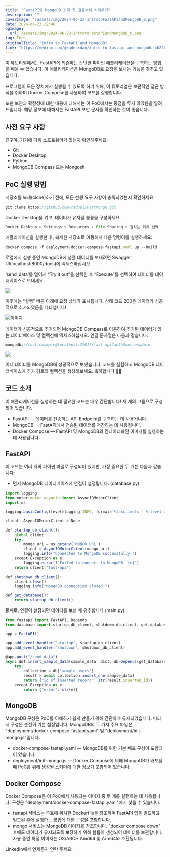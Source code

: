 ```yaml
---
title: "FastAPI와 MongoDB 소개 첫 걸음부터 시작하기"
description: ""
coverImage: "/assets/img/2024-06-23-IntrotoFastAPIandMongoDB_0.png"
date: 2024-06-23 22:46
ogImage:
  url: /assets/img/2024-06-23-IntrotoFastAPIandMongoDB_0.png
tag: Tech
originalTitle: "Intro to FastAPI and MongoDB"
link: "https://medium.com/@radesrdan/intro-to-fastapi-and-mongodb-cb2261333a08"
---
```


이 튜토리얼에서는 FastAPI에 의존하는 간단한 파이썬 애플리케이션을 구축하는 방법을 배울 수 있습니다. 이 애플리케이션은 MongoDB로 요청을 보내는 기능을 갖추고 있습니다.

프로그램이 모든 장치에서 실행될 수 있도록 하기 위해, 이 튜토리얼은 보편적인 접근 방식을 취하며 Docker Compose를 사용하여 코드를 실행합니다.

또한 보안과 확장성에 대한 내용에 대해서는 이 PoC에서는 중점을 두지 않았음을 알려드립니다. 해당 정보에 대해서는 FastAPI 보안 문서를 확인하는 것이 좋습니다.

## 사전 요구 사항

<div class="content-ad"></div>

친구야, 기기에 다음 소프트웨어가 있는지 확인해주세요.

- Git
- Docker Desktop
- Python
- MongoDB Compass 또는 Mongosh

## PoC 실행 방법

저장소를 복제(clone)하기 전에, 모든 선행 요구 사항이 충족되었는지 확인하세요.

<div class="content-ad"></div>

```js
git clone https://github.com/raduul/FastMongo.git
```

Docker Desktop을 켜고, 데이터가 유지될 볼륨을 구성하세요.

```js
Docker Desktop > Settings > Resources > File Sharing > 원하는 위치 선택
```

애플리케이션을 실행한 후, 복제한 저장소로 이동해서 다음 명령어를 실행하세요:

<div class="content-ad"></div>

```js
docker compose -f deployment/docker-compose-fastapi.yaml up --build
```

로컬에서 실행 중인 MongoDB에 샘플 데이터를 보내려면 Swagger UI(localhost:8000/docs)에 액세스하십시오.

‘send_data’를 열어서 “Try it out”을 선택한 후 “Execute”를 선택하여 데이터를 데이터베이스로 보내세요.

<img src="/assets/img/2024-06-23-IntrotoFastAPIandMongoDB_0.png" />

<div class="content-ad"></div>

이후에는 "실행" 버튼 아래에 요청 상태가 표시됩니다. 상태 코드 200은 데이터가 성공적으로 추가되었음을 나타냅니다!

![이미지](/assets/img/2024-06-23-IntrotoFastAPIandMongoDB_1.png)

데이터가 성공적으로 추가되면 MongoDB Compass로 이동하여 추가된 데이터가 있는 데이터베이스 및 컬렉션에 액세스하십시오.
연결 문자열은 다음과 같습니다:

```js
mongodb://root:example@localhost:27017/fast-api?authSource=admin
```

<div class="content-ad"></div>

<img src="/assets/img/2024-06-23-IntrotoFastAPIandMongoDB_2.png" />

이제 데이터를 MongoDB에 성공적으로 보냈습니다. 코드를 실험하고 MongoDB 데이터베이스에 추가 경로와 컬렉션을 생성해보세요. 축하합니다 🥳🎊

## 코드 소개

이 애플리케이션을 실행하는 데 필요한 코드는 매우 간단합니다! 세 개의 그룹으로 구성되어 있습니다.

<div class="content-ad"></div>

- FastAPI — 데이터를 전송하는 API Endpoint를 구축하는 데 사용됩니다.
- MongoDB — FastAPI에서 전송된 데이터를 저장하는 데 사용됩니다.
- Docker Compose — FastAPI 및 MongoDB의 컨테이너화된 이미지를 실행하는 데 사용됩니다.

## FastAPI

이 코드는 여러 개의 파이썬 파일로 구성되어 있지만, 가장 중요한 두 개는 다음과 같습니다:

- 먼저 MongoDB 데이터베이스에 연결이 설정됩니다: (database.py)

<div class="content-ad"></div>

```js
import logging
from motor.motor_asyncio import AsyncIOMotorClient
import os

logging.basicConfig(level=logging.INFO, format='%(asctime)s - %(levelname)s - %(message)s')

client: AsyncIOMotorClient = None

def startup_db_client():
    global client
    try:
        mongo_uri = os.getenv('MONGO_URL')
        client = AsyncIOMotorClient(mongo_uri)
        logging.info("Connected to MongoDB successfully.")
    except Exception as e:
        logging.error(f"Failed to connect to MongoDB: {e}")
    return client['fast-api']

def shutdown_db_client():
    client.close()
    logging.info("MongoDB connection closed.")

def get_database():
    return startup_db_client()
```

둘째로, 연결이 설정되면 데이터를 보낼 때 유추합니다 (main.py)

```js
from fastapi import FastAPI, Depends
from database import startup_db_client, shutdown_db_client, get_database

app = FastAPI()

app.add_event_handler("startup", startup_db_client)
app.add_event_handler("shutdown", shutdown_db_client)

@app.post("/send_data")
async def insert_sample_data(sample_data: dict, db=Depends(get_database)):
    try:
        collection = db['sample-users']
        result = await collection.insert_one(sample_data)
        return {"id of inserted record": str(result.inserted_id)}
    except Exception as e:
        return {"error": str(e)}
```

## MongoDB

<div class="content-ad"></div>

MongoDB 구성은 PoC를 이해하기 쉽게 만들기 위해 간단하게 유지되었습니다. 따라서 구성은 순전히 기본 설정입니다. MongoDB의 두 가지 주요 파일은 "deployment/docker-compose-fastapi.yaml" 및 "deployment/init-mongo.js"입니다.

- docker-compose-fastapi.yaml — MongoDB를 위한 기본 배포 구성이 포함되어 있습니다.
- deployment/init-mongo.js — Docker Compose에 의해 MongoDB가 배포될 때 PoC를 위해 생성될 스키마에 대한 정보가 포함되어 있습니다.

## Docker Compose

Docker Compose은 이 PoC에서 사용되는 이미지 중 두 개를 실행하는 데 사용됩니다. 구성은 "deployment/docker-compose-fastapi.yaml"에서 찾을 수 있습니다.

<div class="content-ad"></div>

- fastapi 서비스는 루트에 위치한 Dockerfile을 참조하며 FastAPI 앱을 빌드하고 빌드된 후에 실행하는 방법에 대한 구성을 포함합니다.
- mongo 서비스는 MongoDB 이미지를 참조합니다. "docker compose down" 후에도 데이터가 유지되도록 보장하기 위해 볼륨이 생성되어 데이터를 보관합니다. 사용 중인 특정 이미지는 OS/ARCH Amd64 및 Arm64와 호환됩니다.

LinkedIn에서 언제든지 연락 주세요.
